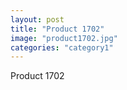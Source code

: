 ```yaml
---
layout: post
title: "Product 1702"
image: "product1702.jpg"
categories: "category1"
---
```

Product 1702
